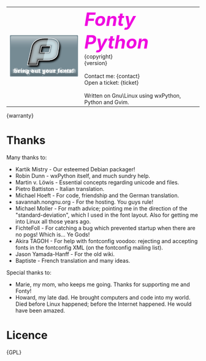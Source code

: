 <a name="top"></a>
<table>
<tr>
<td><img src="fontypythonmodules/things/splash.png"></td>
<td valign=top><font size=40 color="{fontyblue}"><i><b>Fonty Python</b></i></font><br>
{copyright}<br>
{version}<br><br>
Contact me: {contact}<br>
Open a ticket: {ticket}<br><br>
Written on Gnu\Linux using wxPython, Python and Gvim.
</td>
</tr>
</table>
{warranty}

Thanks
======
Many thanks to:

* Kartik Mistry - Our esteemed Debian packager!
* Robin Dunn - wxPython itself, and much sundry help.
* Martin v. Löwis - Essential concepts regarding unicode and files.
* Pietro Battiston - Italian translation.
* Michael Hoeft - For code, friendship and the German translation.
* savannah.nongnu.org - For the hosting. You guys rule!
* Michael Moller - For math advice; pointing me in the direction of the 
  "standard-deviation", which I used in the font layout. Also for getting me into 
  Linux all those years ago.
* FichteFoll - For catching a bug which prevented startup when there are no
  pogs! Which is... Ye Gods!
* Akira TAGOH - For help with fontconfig voodoo: rejecting and accepting fonts in the 
  fontconfig XML (on the fontconfig mailing list).
* Jason Yamada-Hanff - For the old wiki.
* Baptiste - French translation and many ideas.

Special thanks to:

* Marie, my mom, who keeps me going. Thanks for supporting me and Fonty!
* Howard, my late dad. He brought computers and code into my world. 
  Died before Linux happened; before the Internet happened. He would have 
  been amazed.

Licence
=======
{GPL}
